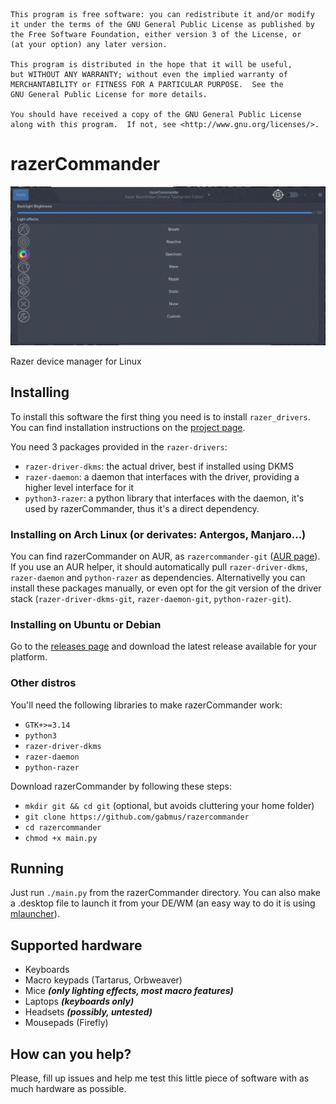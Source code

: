     This program is free software: you can redistribute it and/or modify
    it under the terms of the GNU General Public License as published by
    the Free Software Foundation, either version 3 of the License, or
    (at your option) any later version.

    This program is distributed in the hope that it will be useful,
    but WITHOUT ANY WARRANTY; without even the implied warranty of
    MERCHANTABILITY or FITNESS FOR A PARTICULAR PURPOSE.  See the
    GNU General Public License for more details.

    You should have received a copy of the GNU General Public License
    along with this program.  If not, see <http://www.gnu.org/licenses/>.

# razerCommander

![screenshot](preview.gif)

Razer device manager for Linux

## Installing

To install this software the first thing you need is to install `razer_drivers`. You can find installation instructions on the [project page](https://github.com/terrycain/razer-drivers).

You need 3 packages provided in the `razer-drivers`:
- `razer-driver-dkms`: the actual driver, best if installed using DKMS
- `razer-daemon`: a daemon that interfaces with the driver, providing a higher level interface for it
- `python3-razer`: a python library that interfaces with the daemon, it's used by razerCommander, thus it's a direct dependency.

### Installing on Arch Linux (or derivates: Antergos, Manjaro...)

You can find razerCommander on AUR, as `razercommander-git` ([AUR page](https://aur.archlinux.org/packages/razercommander-git)).
If you use an AUR helper, it should automatically pull `razer-driver-dkms`, `razer-daemon` and `python-razer` as dependencies.
Alternativelly you can install these packages manually, or even opt for the git version of the driver stack (`razer-driver-dkms-git`, `razer-daemon-git`, `python-razer-git`).

### Installing on Ubuntu or Debian

Go to the [releases page](https://github.com/GabMus/razerCommander/releases) and download the latest release available for your platform.

### Other distros

You'll need the following libraries to make razerCommander work:
- `GTK+>=3.14`
- `python3`
- `razer-driver-dkms`
- `razer-daemon`
- `python-razer`

Download razerCommander by following these steps:
- `mkdir git && cd git` (optional, but avoids cluttering your home folder)
- `git clone https://github.com/gabmus/razercommander`
- `cd razercommander`
- `chmod +x main.py`

## Running

Just run `./main.py` from the razerCommander directory. You can also make a .desktop file to launch it from your DE/WM (an easy way to do it is using [mlauncher](https://github.com/gabmus/mlauncher)).

## Supported hardware

- Keyboards
- Macro keypads (Tartarus, Orbweaver)
- Mice ***(only lighting effects, most macro features)***
- Laptops ***(keyboards only)***
- Headsets ***(possibly, untested)***
- Mousepads (Firefly)

## How can you help?

Please, fill up issues and help me test this little piece of software with as much hardware as possible.
